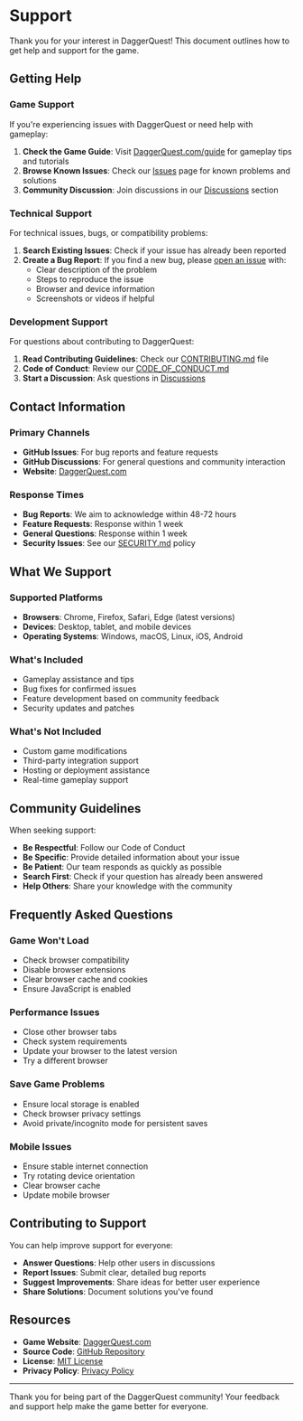 # Support

Thank you for your interest in DaggerQuest! This document outlines how to get help and support for the game.

## Getting Help

### Game Support

If you're experiencing issues with DaggerQuest or need help with gameplay:

1. **Check the Game Guide**: Visit [DaggerQuest.com/guide](https://daggerquest.com/guide) for gameplay tips and tutorials
2. **Browse Known Issues**: Check our [Issues](https://github.com/Vineyard-Technologies/DaggerQuest/issues) page for known problems and solutions
3. **Community Discussion**: Join discussions in our [Discussions](https://github.com/Vineyard-Technologies/DaggerQuest/discussions) section

### Technical Support

For technical issues, bugs, or compatibility problems:

1. **Search Existing Issues**: Check if your issue has already been reported
2. **Create a Bug Report**: If you find a new bug, please [open an issue](https://github.com/Vineyard-Technologies/DaggerQuest/issues/new) with:
   - Clear description of the problem
   - Steps to reproduce the issue
   - Browser and device information
   - Screenshots or videos if helpful

### Development Support

For questions about contributing to DaggerQuest:

1. **Read Contributing Guidelines**: Check our [CONTRIBUTING.md](CONTRIBUTING.md) file
2. **Code of Conduct**: Review our [CODE_OF_CONDUCT.md](CODE_OF_CONDUCT.md)
3. **Start a Discussion**: Ask questions in [Discussions](https://github.com/Vineyard-Technologies/DaggerQuest/discussions)

## Contact Information

### Primary Channels

- **GitHub Issues**: For bug reports and feature requests
- **GitHub Discussions**: For general questions and community interaction
- **Website**: [DaggerQuest.com](https://daggerquest.com)

### Response Times

- **Bug Reports**: We aim to acknowledge within 48-72 hours
- **Feature Requests**: Response within 1 week
- **General Questions**: Response within 1 week
- **Security Issues**: See our [SECURITY.md](SECURITY.md) policy

## What We Support

### Supported Platforms

- **Browsers**: Chrome, Firefox, Safari, Edge (latest versions)
- **Devices**: Desktop, tablet, and mobile devices
- **Operating Systems**: Windows, macOS, Linux, iOS, Android

### What's Included

- Gameplay assistance and tips
- Bug fixes for confirmed issues
- Feature development based on community feedback
- Security updates and patches

### What's Not Included

- Custom game modifications
- Third-party integration support
- Hosting or deployment assistance
- Real-time gameplay support

## Community Guidelines

When seeking support:

- **Be Respectful**: Follow our Code of Conduct
- **Be Specific**: Provide detailed information about your issue
- **Be Patient**: Our team responds as quickly as possible
- **Search First**: Check if your question has already been answered
- **Help Others**: Share your knowledge with the community

## Frequently Asked Questions

### Game Won't Load
- Check browser compatibility
- Disable browser extensions
- Clear browser cache and cookies
- Ensure JavaScript is enabled

### Performance Issues
- Close other browser tabs
- Check system requirements
- Update your browser to the latest version
- Try a different browser

### Save Game Problems
- Ensure local storage is enabled
- Check browser privacy settings
- Avoid private/incognito mode for persistent saves

### Mobile Issues
- Ensure stable internet connection
- Try rotating device orientation
- Clear browser cache
- Update mobile browser

## Contributing to Support

You can help improve support for everyone:

- **Answer Questions**: Help other users in discussions
- **Report Issues**: Submit clear, detailed bug reports
- **Suggest Improvements**: Share ideas for better user experience
- **Share Solutions**: Document solutions you've found

## Resources

- **Game Website**: [DaggerQuest.com](https://daggerquest.com)
- **Source Code**: [GitHub Repository](https://github.com/Vineyard-Technologies/DaggerQuest)
- **License**: [MIT License](LICENSE)
- **Privacy Policy**: [Privacy Policy](https://daggerquest.com/privacy-policy.html)

---

Thank you for being part of the DaggerQuest community! Your feedback and support help make the game better for everyone.
